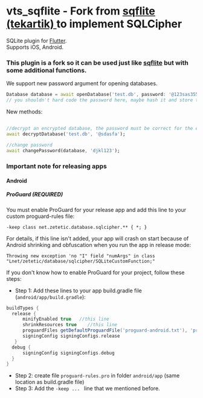 
# vts_sqflite - Fork from [sqflite (tekartik) ](https://github.com/tekartik/sqflite) to implement SQLCipher

SQLite plugin for [Flutter](https://flutter.io).  
Supports iOS, Android.

### This plugin is a fork so it can be used just like [sqflite](https://github.com/tekartik/sqflite) but with some additional functions.

We support new password argument for opening databases.
```dart  
Database database = await openDatabase('test.db', password: '@123sas3559');  
// you shouldn't hard code the password here, maybe hash it and store to shared preferences.  
```  
New methods:
 ```dart //encrypt a plain text database with new passwordawait encryptDatabase('test.db', '@sdasfa');  
  
//decrypt an encrypted database, the password must be correct for the encrypted database  
await decryptDatabase('test.db', '@sdasfa');  
  
//change password  
await changePassword(database, 'djkl123');  
 ```

### Important note for releasing apps
#### Android
##### ProGuard (REQUIRED)
You must enable ProGuard for your release app and add this line to your custom proguard-rules  file:
```text  
-keep class net.zetetic.database.sqlcipher.** { *; }  
```  
For details, if this line isn't added, your app will crash on start because of Android shrinking and obfuscation when you run the app in release mode:
```
Throwing new exception 'no "I" field "numArgs" in class "Lnet/zetetic/database/sqlcipher/SQLiteCustomFunction;"
```
If you don't know how to enable ProGuard for your project, follow these steps:
* Step 1: Add these lines to your app build.gradle file (`android/app/build.gradle`):
```groovy
buildTypes {  
  release {  
	  minifyEnabled true   //this line
	  shrinkResources true    //this line
	  proguardFiles getDefaultProguardFile('proguard-android.txt'), 'proguard-rules.pro'   //this line
	  signingConfig signingConfigs.release  
   }  
  debug {  
	  signingConfig signingConfigs.debug  
  }  
}
```
* Step 2: create file `proguard-rules.pro` in folder `android/app` (same location as build.gradle file)
* Step 3: Add the `-keep ... ` line that we mentioned before.
